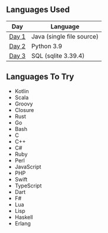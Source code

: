 ## Languages Used

| Day             | Language                  |
|-----------------|---------------------------|
| [Day 1](day-01) | Java (single file source) |
| [Day 2](day-02) | Python 3.9                |
| [Day 3](day-03) | SQL (sqlite 3.39.4)       |

## Languages To Try

- Kotlin
- Scala 
- Groovy
- Closure
- Rust
- Go
- Bash
- C
- C++
- C#
- Ruby
- Perl
- JavaScript
- PHP
- Swift
- TypeScript
- Dart
- F#
- Lua
- Lisp
- Haskell
- Erlang
